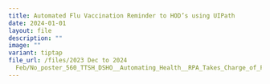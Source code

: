 ```yaml
---
title: Automated Flu Vaccination Reminder to HOD’s using UIPath
date: 2024-01-01
layout: file
description: ""
image: ""
variant: tiptap
file_url: /files/2023 Dec to 2024
  Feb/No_poster_560_TTSH_DSHO__Automating_Health__RPA_Takes_Charge_of_Flu_Vaccination_Reminders.pdf
---
```

